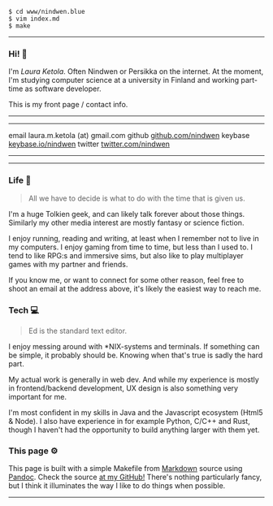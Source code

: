     $ cd www/nindwen.blue
    $ vim index.md
    $ make

*** 

### Hi! 👋 

I'm *Laura Ketola*. Often Nindwen or Persikka on the internet. At the moment, I'm studying computer science at a university in Finland and working part-time as software developer.

This is my front page / contact info.

***

--------     -----------------------------------------
   email     laura.m.ketola (at) gmail.com
  github     [github.com/nindwen](https://github.com/nindwen)
 keybase     [keybase.io/nindwen](https://keybase.io/nindwen)
 twitter     [twitter.com/nindwen](https://twitter.com/nindwen)
--------     -----------------------------------------

***

### Life 🌈

> All we have to decide is what to do with the time that is given us.

I'm a huge Tolkien geek, and can likely talk forever about those things. Similarly my other media interest are mostly fantasy or science fiction.

I enjoy running, reading and writing, at least when I remember not to live in my computers. I enjoy gaming from time to time, but less than I used to. I tend to like RPG:s and immersive sims, but also like to play multiplayer games with my partner and friends.

If you know me, or want to connect for some other reason, feel free to shoot an email at the address above, it's likely the easiest way to reach me.

### Tech 💻 

> Ed is the standard text editor.

I enjoy messing around with *NIX-systems and terminals. If something can be simple, it probably should be. Knowing when that's true is sadly the hard part.

My actual work is generally in web dev. And while my experience is mostly in frontend/backend development, UX design is also something very important for me.

I'm most confident in my skills in Java and the Javascript ecosystem (Html5 & Node). I also have experience in for example Python, C/C++ and Rust, though I haven't had the opportunity to build anything larger with them yet.

### This page ⚙ 

> <!doctype html>

This page is built with a simple Makefile from [Markdown](https://daringfireball.net/projects/markdown/) source using [Pandoc](https://pandoc.org/). Check the source [at my GitHub!](https://github.com/nindwen/nindwen.blue) There's nothing particularly fancy, but I think it illuminates the way I like to do things when possible.

***
